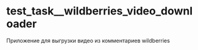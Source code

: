 # test_task__wildberries_video_downloader
Приложение для выгрузки видео из комментариев wildberries
